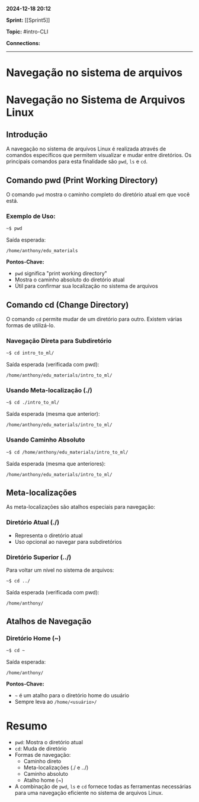 
**2024-12-18 20:12**

**Sprint:** [[Sprint5]]

**Topic:** #intro-CLI 

**Connections:** 

---
# **Navegação no sistema de arquivos**

# Navegação no Sistema de Arquivos Linux

## Introdução
A navegação no sistema de arquivos Linux é realizada através de comandos específicos que permitem visualizar e mudar entre diretórios. Os principais comandos para esta finalidade são `pwd`, `ls` e `cd`.

## Comando pwd (Print Working Directory)
O comando `pwd` mostra o caminho completo do diretório atual em que você está.

### Exemplo de Uso:
```bash
~$ pwd
```
Saída esperada:
```
/home/anthony/edu_materials
```

**Pontos-Chave:**
- `pwd` significa "print working directory"
- Mostra o caminho absoluto do diretório atual
- Útil para confirmar sua localização no sistema de arquivos

## Comando cd (Change Directory)
O comando `cd` permite mudar de um diretório para outro. Existem várias formas de utilizá-lo.

### Navegação Direta para Subdiretório
```bash
~$ cd intro_to_ml/
```
Saída esperada (verificada com pwd):
```
/home/anthony/edu_materials/intro_to_ml/
```

### Usando Meta-localização (./)
```bash
~$ cd ./intro_to_ml/
```
Saída esperada (mesma que anterior):
```
/home/anthony/edu_materials/intro_to_ml/
```

### Usando Caminho Absoluto
```bash
~$ cd /home/anthony/edu_materials/intro_to_ml/
```
Saída esperada (mesma que anteriores):
```
/home/anthony/edu_materials/intro_to_ml/
```

## Meta-localizações
As meta-localizações são atalhos especiais para navegação:

### Diretório Atual (./)
- Representa o diretório atual
- Uso opcional ao navegar para subdiretórios

### Diretório Superior (../)
Para voltar um nível no sistema de arquivos:
```bash
~$ cd ../
```
Saída esperada (verificada com pwd):
```
/home/anthony/
```

## Atalhos de Navegação
### Diretório Home (~)
```bash
~$ cd ~
```
Saída esperada:
```
/home/anthony/
```

**Pontos-Chave:**
- `~` é um atalho para o diretório home do usuário
- Sempre leva ao `/home/<usuário>/`

# Resumo
- `pwd`: Mostra o diretório atual
- `cd`: Muda de diretório
- Formas de navegação:
  * Caminho direto
  * Meta-localizações (./ e ../)
  * Caminho absoluto
  * Atalho home (~)
- A combinação de `pwd`, `ls` e `cd` fornece todas as ferramentas necessárias para uma navegação eficiente no sistema de arquivos Linux.










